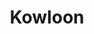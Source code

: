 ---
title: Kowloon
tags: john
image: /files/john/Kowloon_2000.jpg
imageBase: Kowloon
alt: A street in Kowloon, Hong Kong, full of advertisement signs and pedestrians 
width: 2000
height: 1333
imageDate: April 2020
location: Hong Kong SAR
camera: Canon T3i
metaDescription: A street in Kowloon, Hong Kong, full of advertisement signs and pedestrians 
---